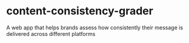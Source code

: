 # content-consistency-grader
A web app that helps brands assess how consistently their message is delivered across different platforms
